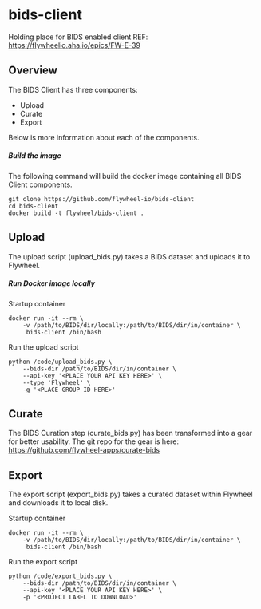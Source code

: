 # bids-client
Holding place for BIDS enabled client
REF: https://flywheelio.aha.io/epics/FW-E-39

## Overview
The BIDS Client has three components:

- Upload 
- Curate 
- Export 

Below is more information about each of the components.

##### Build the image
The following command will build the docker image containing all BIDS Client components.

```
git clone https://github.com/flywheel-io/bids-client
cd bids-client
docker build -t flywheel/bids-client .
```

## Upload
The upload script (upload_bids.py) takes a BIDS dataset and uploads it to Flywheel. 

##### Run Docker image locally
Startup container
```
docker run -it --rm \
    -v /path/to/BIDS/dir/locally:/path/to/BIDS/dir/in/container \
     bids-client /bin/bash
```

Run the upload script
```
python /code/upload_bids.py \
    --bids-dir /path/to/BIDS/dir/in/container \
    --api-key '<PLACE YOUR API KEY HERE>' \
    --type 'Flywheel' \
    -g '<PLACE GROUP ID HERE>'
```

## Curate
The BIDS Curation step (curate_bids.py) has been transformed into a gear for better usability.
The git repo for the gear is here: https://github.com/flywheel-apps/curate-bids

## Export
The export script (export_bids.py) takes a curated dataset within Flywheel and downloads it to local disk.

Startup container
```
docker run -it --rm \
    -v /path/to/BIDS/dir/locally:/path/to/BIDS/dir/in/container \
     bids-client /bin/bash
```

Run the export script
```
python /code/export_bids.py \
    --bids-dir /path/to/BIDS/dir/in/container \
    --api-key '<PLACE YOUR API KEY HERE>' \
    -p '<PROJECT LABEL TO DOWNLOAD>'
```
